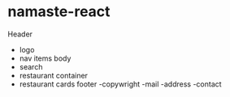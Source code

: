 # namaste-react
Header
- logo
- nav items
body
- search 
- restaurant container
- restaurant cards
footer
-copywright
-mail 
-address
-contact
